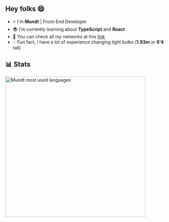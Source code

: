 ## Hey folks 😄
- ⚡ I'm **Mundt** | Front-End Developer
- 📚 I'm currently learning about **TypeScript** and **React**
- 🔗 You can check all my networks at this [link](https://linktr.ee/leundt)
- 💡 Fun fact, I have a lot of experience changing light bulbs (**1.93m** or **6'4** tall)


## 📊 Stats
<img width="440em" src="https://github-readme-stats.vercel.app/api/top-langs/?username=leundt&layout=compact&theme=apprentice" alt="Mundt most used languages"/>
